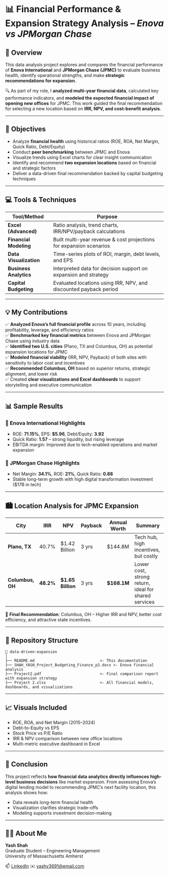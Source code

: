 
# 📊 Financial Performance & Expansion Strategy Analysis – *Enova vs JPMorgan Chase*

## 🧠 Overview

This data analysis project explores and compares the financial performance of **Enova International** and **JPMorgan Chase (JPMC)** to evaluate business health, identify operational strengths, and make **strategic recommendations for expansion**.  

🔍 As part of my role, I **analyzed multi-year financial data**, calculated key performance indicators, and **modeled the expected financial impact of opening new offices** for JPMC. This work guided the final recommendation for selecting a new location based on **IRR, NPV, and cost-benefit analysis**.

---

## 🎯 Objectives

- Analyze **financial health** using historical ratios (ROE, ROA, Net Margin, Quick Ratio, Debt/Equity)
- Conduct **peer benchmarking** between JPMC and Enova
- Visualize trends using Excel charts for clear insight communication
- Identify and recommend **two expansion locations** based on financial and strategic factors
- Deliver a data-driven final recommendation backed by capital budgeting techniques

---

## 💻 Tools & Techniques

| Tool/Method             | Purpose                                                                 |
|-------------------------|-------------------------------------------------------------------------|
| **Excel (Advanced)**    | Ratio analysis, trend charts, IRR/NPV/payback calculations               |
| **Financial Modeling**  | Built multi-year revenue & cost projections for expansion scenarios     |
| **Data Visualization**  | Time-series plots of ROI, margin, debt levels, and EPS                  |
| **Business Analytics**  | Interpreted data for decision support on expansion and strategy         |
| **Capital Budgeting**   | Evaluated locations using IRR, NPV, and discounted payback period       |

---

## 💡 My Contributions

✅ **Analyzed Enova’s full financial profile** across 10 years, including profitability, leverage, and efficiency ratios  
✅ **Benchmarked key financial metrics** between Enova and JPMorgan Chase using industry data  
✅ **Identified two U.S. cities** (Plano, TX and Columbus, OH) as potential expansion locations for JPMC  
✅ **Modeled financial viability** (IRR, NPV, Payback) of both sites with sensitivity to labor cost and incentives  
✅ **Recommended Columbus, OH** based on superior returns, strategic alignment, and lower risk  
✅ Created **clear visualizations and Excel dashboards** to support storytelling and executive communication  

---

## 📊 Sample Results

### 📌 Enova International Highlights
- ROE: **71.15%**, EPS: **$5.96**, Debt/Equity: **3.92**
- Quick Ratio: **1.57** – strong liquidity, but rising leverage
- EBITDA margin: Improved due to tech-enabled operations and market expansion

### 📌 JPMorgan Chase Highlights
- Net Margin: **34.1%**, ROE: **21%**, Quick Ratio: **0.88**
- Stable long-term growth with high digital transformation investment ($17B in tech)

---

## 🏙️ Location Analysis for JPMC Expansion

| City         | IRR   | NPV         | Payback | Annual Worth | Summary |
|--------------|-------|-------------|---------|----------------|---------|
| **Plano, TX**     | 40.7% | $1.42 Billion | 3 yrs   | $144.8M         | Tech hub, high incentives, but costly |
| **Columbus, OH**  | **48.2%** | **$1.65 Billion** | 3 yrs   | **$168.1M**     | Lower cost, strong return, ideal for shared services |

📌 **Final Recommendation**: Columbus, OH – Higher IRR and NPV, better cost efficiency, and attractive state incentives.

---

## 📁 Repository Structure

```
📁 data-driven-expansion
│
├── README.md                             <- This documentation
├── SHAH_YASH_Project_Budgeting_Finance_p2.docx <- Enova financial analysis
├── Project2.pdf                          <- Final comparison report with expansion strategy
├── Project 2.xlsx                        <- All financial models, dashboards, and visualizations
```

---

## 📈 Visuals Included

- ROE, ROA, and Net Margin (2015–2024)
- Debt-to-Equity vs EPS
- Stock Price vs P/E Ratio
- IRR & NPV comparison between new office locations
- Multi-metric executive dashboard in Excel

---

## 🧾 Conclusion

This project reflects **how financial data analytics directly influences high-level business decisions** like market expansion. From assessing Enova’s digital lending model to recommending JPMC’s next facility location, this analysis shows how:

- Data reveals long-term financial health
- Visualization clarifies strategic trade-offs
- Modeling supports investment decision-making

---

## 👨‍💻 About Me

**Yash Shah**  
Graduate Student – Engineering Management  
University of Massachusetts Amherst  

📫 [LinkedIn](www.linkedin.com/in/yashshah033) 
✉️ yashy3691@email.com 
